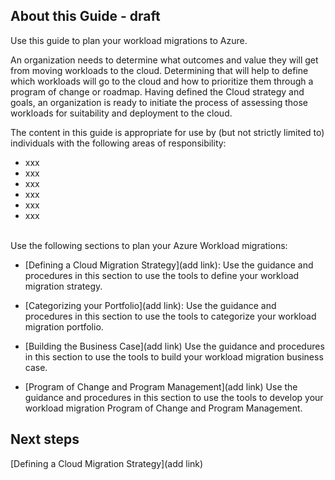 ## About this Guide - draft

Use this guide to plan your workload migrations to Azure.

An organization needs to determine what outcomes and value they will get from moving workloads to the cloud. Determining that will help to define which workloads will go to the cloud and how to prioritize them through a program of change or roadmap. Having defined the Cloud strategy and goals, an organization is ready to initiate the process of assessing those workloads for suitability and deployment to the cloud.

The content in this guide is appropriate for use by (but not strictly limited to) individuals with the following areas of responsibility:

- xxx
- xxx
- xxx
- xxx
- xxx
- xxx

<br />
Use the following sections to plan your Azure Workload migrations:

  - [Defining a Cloud Migration Strategy](add link): Use the guidance and procedures in this section to use the tools to define your workload migration strategy.

  - [Categorizing your Portfolio](add link):  Use the guidance and procedures in this section to use the tools to categorize your workload migration portfolio. 
  
  - [Building the Business Case](add link) Use the guidance and procedures in this section to use the tools to build your workload migration business case.
  
  - [Program of Change and Program Management](add link) Use the guidance and procedures in this section to use the tools to develop your workload migration Program of Change and Program Management.

## Next steps

[Defining a Cloud Migration Strategy](add link)
